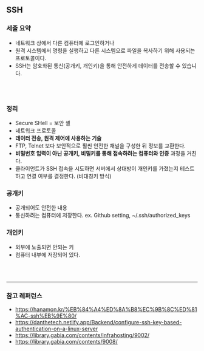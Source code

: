 ## SSH

### 세줄 요약
* 네트워크 상에서 다른 컴퓨터에 로그인하거나 
* 원격 시스템에서 명령을 실행하고 다른 시스템으로 파일을 복사하기 위해 사용되는 프로토콜이다.
* SSH는 암호화된 통신(공개키, 개인키)을 통해 안전하게 데이터를 전송할 수 있습니다.

<br/>
<br/>

### 정리
* Secure SHell = 보안 셸
* 네트워크 프로토콜
* **데이터 전송, 원격 제어에 사용하는 기술**
* FTP, Telnet 보다 보안적으로 훨씬 안전한 채널을 구성한 뒤 정보를 교환한다.
* **비밀번호 입력이 아닌** **공개키, 비밀키를 통해 접속하려는 컴퓨터와 인증** 과정을 거친다.
* 클라이언트가 SSH 접속을 시도하면 서버에서 상대방이 개인키를 가졌는지 테스트하고 연결 여부를 결정한다. (비대칭키 방식)

### 공개키
* 공개되어도 안전한 내용
* 통신하려는 컴퓨터에 저장한다. ex. Github setting, ~/.ssh/authorized_keys

### 개인키
* 외부에 노출되면 안되는 키
* 컴퓨터 내부에 저장되어 있다.


<br/>
<br/>
<hr/>



### 참고 레퍼런스
* https://hanamon.kr/%EB%84%A4%ED%8A%B8%EC%9B%8C%ED%81%AC-ssh%EB%9E%80/
* https://danthetech.netlify.app/Backend/configure-ssh-key-based-authentication-on-a-linux-server
* https://library.gabia.com/contents/infrahosting/9002/
* https://library.gabia.com/contents/9008/

